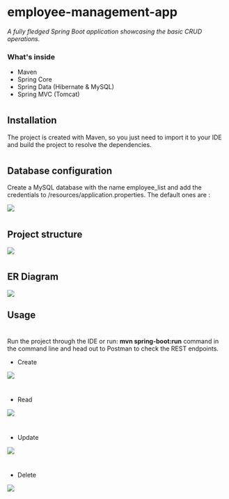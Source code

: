 # employee-management-app
_A fully fledged Spring Boot application showcasing the basic CRUD operations._ <br>

### What's inside <br>
* Maven
* Spring Core
* Spring Data (Hibernate & MySQL)
* Spring MVC (Tomcat)
#
## Installation <br>
The project is created with Maven, so you just need to import it to your IDE and build the project to resolve the dependencies.
#
## Database configuration 

Create a MySQL database with the name employee_list and add the credentials to /resources/application.properties.
The default ones are :
<div />
<img src="jdbc.png"> 
<div />

#

## Project structure <br>

<img src="projectStructure.png"  >

#

## ER Diagram <br>
<div />
<img src="db.png" >

## Usage <br>
#
Run the project through the IDE or run: **mvn spring-boot:run** command in the command line and head out to Postman to check the REST endpoints.


* Create
<div /> 
<img src="createEmployee.png" >

#

* Read 
<div /> 
<img src="getAllEmployees.png" >

#

* Update
<div />  
<img src="update.png" >

#

* Delete
<div />  
<img src="delete.png">
